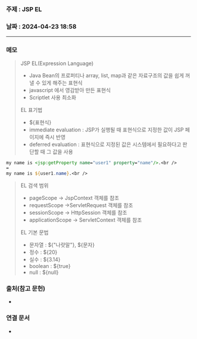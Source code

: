 ### 주제 : JSP EL

### 날짜 : 2024-04-23 18:58
----
### 메모
> JSP EL(Expression Language)
> 	- Java Bean의 프로퍼티나 array, list, map과 같은 자료구조의 값을 쉽게 꺼낼 수 있게 해주는 표현식
> 	- javascript 에서 영감받아 만든 표현식
> 	- Scriptlet 사용 최소화
> 
> EL 표기법
> 	- ${표현식}
> 	- immediate evaluation : JSP가 실행될 때 표현식으로 지정한 값이 JSP 페이지에 즉시 반영
> 	- deferred evaluation : 표현식으로 지정된 값은 시스템에서 필요하다고 판단할 때 그 값을 사용
```jsp
my name is <jsp:getProperty name="user1" property="name"/>.<br />
=
my name is ${user1.name}.<br />
```
> EL 검색 범위
> 	- pageScope -> JspContext 객체를 참조
> 	- requestScope ->ServletRequest 객체를 참조
> 	- sessionScope -> HttpSession 객체를 참조
> 	- applicationScope -> ServletContext 객체를 참조
> 
> EL 기본 문법
> 	- 문자열 : ${"나랏말"},  ${문자}
> 	- 정수 : ${20}
> 	- 실수 : ${3.14}
> 	- boolean : ${true}
> 	- null : ${null}
### 출처(참고 문헌)
-

### 연결 문서
-
